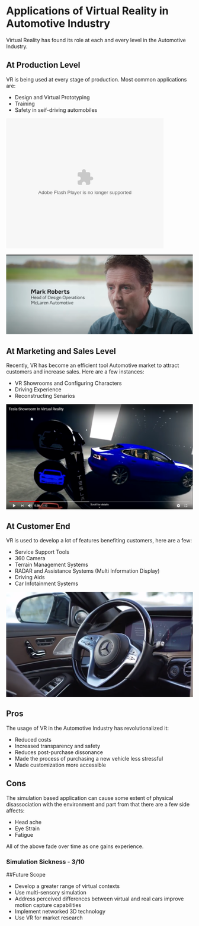 # Applications of Virtual Reality in Automotive Industry

Virtual Reality has found its role at each and every level in the Automotive Industry. 

## At Production Level

VR is being used at every stage of production. Most common applications are:
- Design and Virtual Prototyping
- Training
- Safety in seif-driving automobiles

<object width="425" height="350">
  <param name="movie" value="http://www.youtube.com/user/wwwLoveWatercom?v=BTRN1YETpyg" />
  <param name="wmode" value="transparent" />
  <embed src="http://www.youtube.com/user/wwwLoveWatercom?v=BTRN1YETpyg"
         type="application/x-shockwave-flash"
         wmode="transparent" width="425" height="350" />
</object>

[![Watch the video](https://github.com/karishmagarikapalli/StudentChoice/blob/master/Screenshot%20(48).png)](https://www.youtube.com/watch?v=mWaQfjEJIMQ)

## At Marketing and Sales Level

Recently, VR has become an efficient tool Automotive market to attract customers and increase sales. Here are a few instances:
- VR Showrooms and Configuring Characters
- Driving Experience
- Reconstructing Senarios

[![Watch the video](https://github.com/karishmagarikapalli/StudentChoice/blob/master/Screenshot%20(49).png)](https://www.youtube.com/watch?v=8q5jVaIgo2Q)

## At Customer End

VR is used to develop a lot of features benefiting customers, here are a few:
- Service Support Tools
- 360 Camera
- Terrain Management Systems
- RADAR and Assistance Systems (Multi Information Display)
- Driving Aids
- Car Infotainment Systems

[![Watch the video](https://github.com/karishmagarikapalli/StudentChoice/blob/master/Screenshot%20(50).png)](https://www.youtube.com/watch?v=xMp5b8s67AU)

## Pros

The usage of VR in the Automotive Industry has revolutionalized it:
- Reduced costs
- Increased transparency and safety
- Reduces post-purchase dissonance
- Made the process of purchasing a new vehicle less stressful
- Made customization more accessible

## Cons

The simulation based application can cause some extent of physical disassociation with the environment and part from that there are a few side affects:
- Head ache
- Eye Strain
- Fatigue

All of the above fade over time as one gains experience.

### Simulation Sickness - 3/10

##Future Scope
- Develop a greater range of virtual contexts
- Use multi-sensory simulation 
- Address perceived differences between virtual and real cars improve motion capture capabilities
- Implement networked 3D technology
- Use VR for market research
